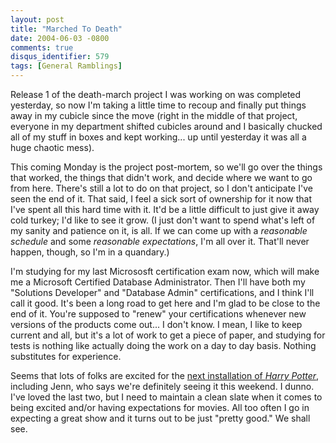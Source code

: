 ```yaml
---
layout: post
title: "Marched To Death"
date: 2004-06-03 -0800
comments: true
disqus_identifier: 579
tags: [General Ramblings]
---
```

Release 1 of the death-march project I was working on was completed
yesterday, so now I'm taking a little time to recoup and finally put
things away in my cubicle since the move (right in the middle of that
project, everyone in my department shifted cubicles around and I
basically chucked all of my stuff in boxes and kept working... up until
yesterday it was all a huge chaotic mess).
 
 This coming Monday is the project post-mortem, so we'll go over the
things that worked, the things that didn't work, and decide where we
want to go from here. There's still a lot to do on that project, so I
don't anticipate I've seen the end of it. That said, I feel a sick sort
of ownership for it now that I've spent all this hard time with it. It'd
be a little difficult to just give it away cold turkey; I'd like to see
it grow. (I just don't want to spend what's left of my sanity and
patience on it, is all. If we can come up with a *reasonable schedule*
and some *reasonable expectations*, I'm all over it. That'll never
happen, though, so I'm in a quandary.)
 
 I'm studying for my last Micrososft certification exam now, which will
make me a Microsoft Certified Database Administrator. Then I'll have
both my "Solutions Developer" and "Database Admin" certifications, and I
think I'll call it good. It's been a long road to get here and I'm glad
to be close to the end of it. You're supposed to "renew" your
certifications whenever new versions of the products come out... I don't
know. I mean, I like to keep current and all, but it's a lot of work to
get a piece of paper, and studying for tests is nothing like actually
doing the work on a day to day basis. Nothing substitutes for
experience.
 
 Seems that lots of folks are excited for the [next installation of
*Harry Potter*](http://www.imdb.com/title/tt0304141/), including Jenn,
who says we're definitely seeing it this weekend. I dunno. I've loved
the last two, but I need to maintain a clean slate when it comes to
being excited and/or having expectations for movies. All too often I go
in expecting a great show and it turns out to be just "pretty good." We
shall see.
